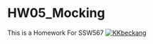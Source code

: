 # HW05_Mocking
 This is a Homework For SSW567
[![KKbeckang](https://circleci.com/gh/KKbeckang/SSW567-Testing.svg?style=svg)](https://app.circleci.com/pipelines/github/KKbeckang/SSW567-Testing?branch=main&filter=all)